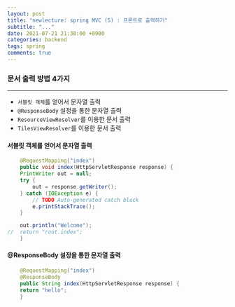 ```yaml
---
layout: post
title: "newlecture: spring MVC (5) : 프론트로 출력하기"
subtitle: "..."
date: 2021-07-21 21:30:00 +0900
categories: backend
tags: spring
comments: true
---
```


### 문서 출력 방법 4가지

---

- `서블릿 객체`를 얻어서 문자열 출력
- `@ResponseBody` 설정을 통한 문자열 출력
- `ResourceViewResolver`를 이용한 문서 출력
- `TilesViewResolver`를 이용한 문서 출력

#### 서블릿 객체를 얻어서 문자열 출력

```java
    @RequestMapping("index")
    public void index(HttpServletResponse response) {
    PrintWriter out = null;
    try {
        out = response.getWriter();
    } catch (IOException e) {
        // TODO Auto-generated catch block
        e.printStackTrace();
    }

    out.println("Welcome");
//  return "root.index";
    }
```

#### @ResponseBody 설정을 통한 문자열 출력

```java
    @RequestMapping("index")
    @ResponseBody
    public String index(HttpServletResponse response) {
	return "hello";
    }
```
